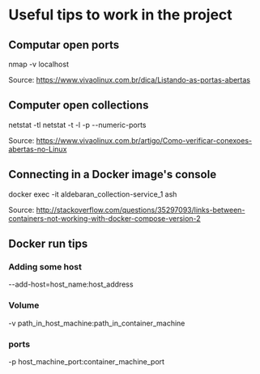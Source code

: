 # Useful tips to work in the project

## Computar open ports

nmap -v localhost

Source: https://www.vivaolinux.com.br/dica/Listando-as-portas-abertas



## Computer open collections

netstat -tl
netstat -t -l -p --numeric-ports

Source: https://www.vivaolinux.com.br/artigo/Como-verificar-conexoes-abertas-no-Linux



## Connecting in a Docker image's console

docker exec -it aldebaran_collection-service_1 ash

Source: http://stackoverflow.com/questions/35297093/links-between-containers-not-working-with-docker-compose-version-2



## Docker run tips

### Adding some host

--add-host=host_name:host_address

### Volume

-v path_in_host_machine:path_in_container_machine

### ports

-p host_machine_port:container_machine_port
